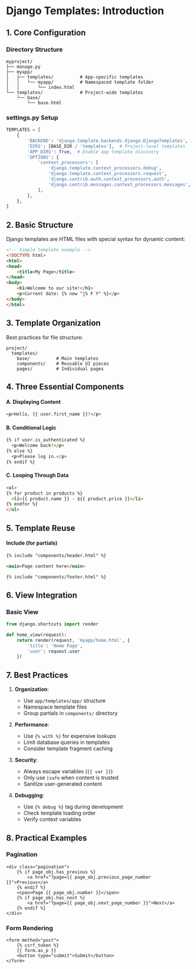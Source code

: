 # Django Templates: Introduction

## 1. Core Configuration

### Directory Structure
```
myproject/
├── manage.py
├── myapp/
│   ├── templates/          # App-specific templates
│   │   └── myapp/          # Namespaced template folder
│   │       └── index.html  
└── templates/              # Project-wide templates
    └── base/               
        └── base.html
```

### settings.py Setup
```python
TEMPLATES = [
    {
        'BACKEND': 'django.template.backends.django.DjangoTemplates',
        'DIRS': [BASE_DIR / 'templates'],  # Project-level templates
        'APP_DIRS': True,  # Enable app template discovery
        'OPTIONS': {
            'context_processors': [
                'django.template.context_processors.debug',
                'django.template.context_processors.request',
                'django.contrib.auth.context_processors.auth',
                'django.contrib.messages.context_processors.messages',
            ],
        },
    },
]
```

## 2. Basic Structure
Django templates are HTML files with special syntax for dynamic content:
```html
<!-- Simple template example -->
<!DOCTYPE html>
<html>
<head>
    <title>My Page</title>
</head>
<body>
    <h1>Welcome to our site!</h1>
    <p>Current date: {% now "jS F Y" %}</p>
</body>
</html>
```

## 3. Template Organization
Best practices for file structure:
```
project/
  templates/
    base/          # Main templates
    components/    # Reusable UI pieces
    pages/         # Individual pages
```

## 4. Three Essential Components

#### A. Displaying Content
```html
<p>Hello, {{ user.first_name }}!</p>
```

#### B. Conditional Logic
```html
{% if user.is_authenticated %}
  <p>Welcome back!</p>
{% else %}
  <p>Please log in.</p>
{% endif %}
```

#### C. Looping Through Data
```html
<ul>
{% for product in products %}
  <li>{{ product.name }} - ${{ product.price }}</li>
{% endfor %}
</ul>
```

## 5. Template Reuse

#### Include (for partials)
```html
{% include "components/header.html" %}

<main>Page content here</main>

{% include "components/footer.html" %}
```

## 6. View Integration

### Basic View
```python
from django.shortcuts import render

def home_view(request):
    return render(request, 'myapp/home.html', {
        'title': 'Home Page',
        'user': request.user
    })
```

## 7. Best Practices

1. **Organization**:
   - Use `app/templates/app/` structure
   - Namespace template files
   - Group partials in `components/` directory

2. **Performance**:
   - Use `{% with %}` for expensive lookups
   - Limit database queries in templates
   - Consider template fragment caching

3. **Security**:
   - Always escape variables (`{{ var }}`)
   - Only use `|safe` when content is trusted
   - Sanitize user-generated content

4. **Debugging**:
   - Use `{% debug %}` tag during development
   - Check template loading order
   - Verify context variables

## 8. Practical Examples

### Pagination
```django
<div class="pagination">
    {% if page_obj.has_previous %}
        <a href="?page={{ page_obj.previous_page_number }}">Previous</a>
    {% endif %}
    <span>Page {{ page_obj.number }}</span>
    {% if page_obj.has_next %}
        <a href="?page={{ page_obj.next_page_number }}">Next</a>
    {% endif %}
</div>
```

### Form Rendering
```django
<form method="post">
    {% csrf_token %}
    {{ form.as_p }}
    <button type="submit">Submit</button>
</form>
```
